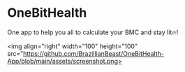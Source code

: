 # OneBitHealth
One app to help you all to calculate your BMC and stay lit🔥!


<img align="right" width="100" height="100" src="https://github.com/BrazillianBeast/OneBitHealth-App/blob/main/assets/screenshot.png>
